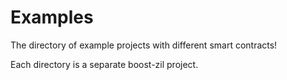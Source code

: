 # Examples

The directory of example projects with different smart contracts!

Each directory is a separate boost-zil project.
